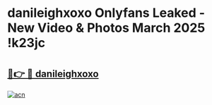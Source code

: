 # danileighxoxo Onlyfans Leaked - New Video & Photos March 2025 !k23jc

# <h2><a href="https://wtmovb.iuczelnia.edu.pl?title=danileighxoxo&ref=k23jc">🔗👉 🔴 danileighxoxo</a></h2>

[![acn](https://github.com/user-attachments/assets/0f9c940e-d8b0-45ae-aac7-cd30a18b3e1c)](https://wtmovb.iuczelnia.edu.pl?title=danileighxoxo&ref=k23jc)

